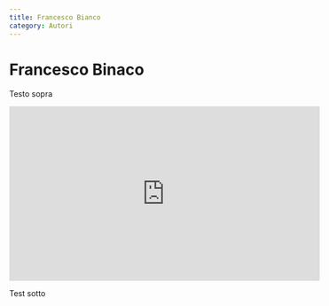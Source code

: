 ```yaml
---
title: Francesco Bianco
category: Autori
---
```


# Francesco Binaco

Testo sopra

<iframe width="560" height="315" src="https://www.youtube.com/embed/acJTg6ACdsY" title="YouTube video player" frameborder="0" allow="accelerometer; autoplay; clipboard-write; encrypted-media; gyroscope; picture-in-picture" allowfullscreen></iframe>

Test sotto

